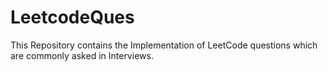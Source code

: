 # LeetcodeQues
This Repository contains the Implementation of LeetCode questions which are commonly asked in Interviews.
